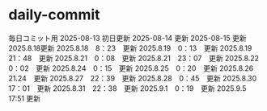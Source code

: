 # daily-commit
毎日コミット用
2025-08-13 初日更新
2025-08-14 更新
2025-08-15 更新
2025.8.18更新
2025.8.18　8：23　更新
2025.8.19　0：13　更新
2025.8.19　21：48　更新
2025.8.21　0：08　更新
2025.8.21　23：07　更新
2025.8.22　0：02　更新
2025.8.24　0：15　更新
2025.8.25　0：20　更新
2025.8.26　21.24　更新
2025.8.27　22：39　更新
2025.8.28　0：45　更新
2025.8.30　17：01　更新
2025.8.31　22：38　更新
2025.9.1　0：19　更新
2025.9.5 17:51 更新
